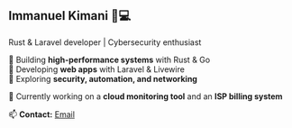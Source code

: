 

## **Immanuel Kimani** 🦀💻  

Rust & Laravel developer | Cybersecurity enthusiast  

🔹 Building **high-performance systems** with Rust & Go  
🔹 Developing **web apps** with Laravel & Livewire  
🔹 Exploring **security, automation, and networking**  

🚀 Currently working on a **cloud monitoring tool** and an **ISP billing system**  

📫 **Contact:** [Email](porcupine.secure@gmail.com)  



